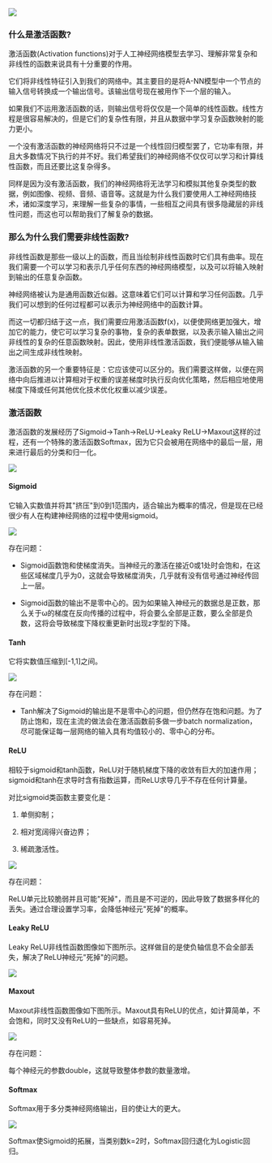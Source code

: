 ![](../../assets/images/ML/attachments/[ML进阶]激活函数_image_0.png)

### 什么是激活函数?

激活函数(Activation functions)对于人工神经网络模型去学习、理解非常复杂和非线性的函数来说具有十分重要的作用。

它们将非线性特征引入到我们的网络中。其主要目的是将A-NN模型中一个节点的输入信号转换成一个输出信号。该输出信号现在被用作下一个层的输入。

如果我们不运用激活函数的话，则输出信号将仅仅是一个简单的线性函数。线性方程是很容易解决的，但是它们的复杂性有限，并且从数据中学习复杂函数映射的能力更小。

一个没有激活函数的神经网络将只不过是一个线性回归模型罢了，它功率有限，并且大多数情况下执行的并不好。我们希望我们的神经网络不仅仅可以学习和计算线性函数，而且还要比这复杂得多。

同样是因为没有激活函数，我们的神经网络将无法学习和模拟其他复杂类型的数据，例如图像、视频、音频、语音等。这就是为什么我们要使用人工神经网络技术，诸如深度学习，来理解一些复杂的事情，一些相互之间具有很多隐藏层的非线性问题，而这也可以帮助我们了解复杂的数据。

### 那么为什么我们需要非线性函数?

非线性函数是那些一级以上的函数，而且当绘制非线性函数时它们具有曲率。现在我们需要一个可以学习和表示几乎任何东西的神经网络模型，以及可以将输入映射到输出的任意复杂函数。

神经网络被认为是通用函数近似器。这意味着它们可以计算和学习任何函数。几乎我们可以想到的任何过程都可以表示为神经网络中的函数计算。

而这一切都归结于这一点，我们需要应用激活函数f(x)，以便使网络更加强大，增加它的能力，使它可以学习复杂的事物，复杂的表单数据，以及表示输入输出之间非线性的复杂的任意函数映射。因此，使用非线性激活函数，我们便能够从输入输出之间生成非线性映射。

激活函数的另一个重要特征是：它应该使可以区分的。我们需要这样做，以便在网络中向后推进以计算相对于权重的误差梯度时执行反向优化策略，然后相应地使用梯度下降或任何其他优化技术优化权重以减少误差。

### 激活函数

激活函数的发展经历了Sigmoid->Tanh->ReLU->Leaky ReLU->Maxout这样的过程，还有一个特殊的激活函数Softmax，因为它只会被用在网络中的最后一层，用来进行最后的分类和归一化。

![](../../assets/images/ML/attachments/[ML进阶]激活函数_image_1.png)

#### Sigmoid

它输入实数值并将其"挤压"到0到1范围内，适合输出为概率的情况，但是现在已经很少有人在构建神经网络的过程中使用sigmoid。

![](../../assets/images/ML/attachments/[ML进阶]激活函数_image_2.png)

存在问题：

- Sigmoid函数饱和使梯度消失。当神经元的激活在接近0或1处时会饱和，在这些区域梯度几乎为0，这就会导致梯度消失，几乎就有没有信号通过神经传回上一层。

- Sigmoid函数的输出不是零中心的。因为如果输入神经元的数据总是正数，那么关于ω的梯度在反向传播的过程中，将会要么全部是正数，要么全部是负数，这将会导致梯度下降权重更新时出现z字型的下降。

#### Tanh

它将实数值压缩到[-1,1]之间。

![](../../assets/images/ML/attachments/[ML进阶]激活函数_image_3.png)

存在问题：

- Tanh解决了Sigmoid的输出是不是零中心的问题，但仍然存在饱和问题。为了防止饱和，现在主流的做法会在激活函数前多做一步batch normalization，尽可能保证每一层网络的输入具有均值较小的、零中心的分布。

#### ReLU

相较于sigmoid和tanh函数，ReLU对于随机梯度下降的收敛有巨大的加速作用；sigmoid和tanh在求导时含有指数运算，而ReLU求导几乎不存在任何计算量。

对比sigmoid类函数主要变化是：

1. 单侧抑制；

1. 相对宽阔得兴奋边界；

1. 稀疏激活性。

![](../../assets/images/ML/attachments/[ML进阶]激活函数_image_4.png)

存在问题：

ReLU单元比较脆弱并且可能"死掉"，而且是不可逆的，因此导致了数据多样化的丢失。通过合理设置学习率，会降低神经元"死掉"的概率。

#### Leaky ReLU

Leaky ReLU非线性函数图像如下图所示。这样做目的是使负轴信息不会全部丢失，解决了ReLU神经元"死掉"的问题。

![](../../assets/images/ML/attachments/[ML进阶]激活函数_image_5.png)

#### Maxout

Maxout非线性函数图像如下图所示。Maxout具有ReLU的优点，如计算简单，不会饱和，同时又没有ReLU的一些缺点，如容易死掉。

![](../../assets/images/ML/attachments/[ML进阶]激活函数_image_6.png)

存在问题：

每个神经元的参数double，这就导致整体参数的数量激增。

#### Softmax

Softmax用于多分类神经网络输出，目的使让大的更大。

![](../../assets/images/ML/attachments/[ML进阶]激活函数_image_7.png)

Softmax使Sigmoid的拓展，当类别数k=2时，Softmax回归退化为Logistic回归。